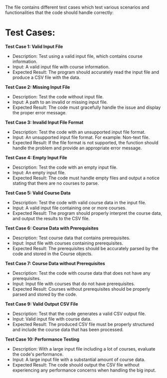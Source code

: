 The file contains different test cases which test various scenarios and functionalities that the code should handle correctly:

# Test Cases:

**Test Case 1: Valid Input File**

- Description: Test using a valid input file, which contains course information.
- Input: A valid input file with course information.
- Expected Result: The program should accurately read the input file and produce a CSV file with the data.

**Test Case 2: Missing Input File**

- Description: Test the code without input file.
- Input: A path to an invalid or missing input file.
- Expected Result: The code must gracefully handle the issue and display the proper error message.

**Test Case 3: Invalid Input File Format**

- Description: Test the code with an unsupported input file format. 
- Input: An unsupported input file format. For example: Non-text file.
- Expected Result: If the file format is not supported, the function should handle the problem and provide an appropriate error message.

**Test Case 4: Empty Input File**

- Description: Test the code with an empty input file.
- Input: An empty input file.
- Expected Result: The code must handle empty files and output a notice stating that there are no courses to parse.

**Test Case 5: Valid Course Data**

- Description: Test the code with valid course data in the input file.
- Input: A valid input file containing one or more courses.
- Expected Result: The program should properly interpret the course data, and output the results to the CSV file.

**Test Case 6: Course Data with Prerequisites**

- Description: Test course data that contains prerequisites.
- Input: Input file with courses containing prerequisites.
- Expected Result: The prerequisites should be accurately parsed by the code and stored in the Course objects.

**Test Case 7: Course Data without Prerequisites**

- Description: Test the code with course data that does not have any prerequisites.
- Input: Input file with courses that do not have prerequisites.
- Expected Result: Courses without prerequisites should be properly parsed and stored by the code.

**Test Case 9: Valid Output CSV File**
- Description: Test that the code generates a valid CSV output file.
- Input: Valid input file with course data.
- Expected Result: The produced CSV file must be properly structured and include the course data that has been processed.

**Test Case 10: Performance Testing**

- Description: With a large input file including a lot of courses, evaluate the code's performance.
- Input: A large input file with a substantial amount of course data.
- Expected Result: The code should output the CSV file without experiencing any performance concerns when handling the big input.
